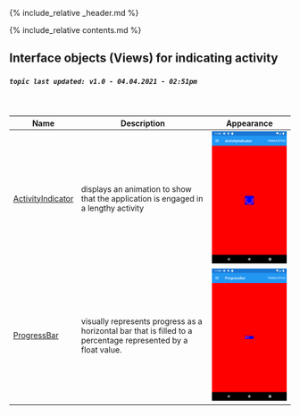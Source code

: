 {% include_relative _header.md %}

{% include_relative contents.md %}

Interface objects (Views) for indicating activity
------
##### `topic last updated: v1.0 - 04.04.2021 - 02:51pm`
<br /> 

| Name      | Description                                                                                                   | Appearance |
|-------------------|---------------------------------------------------------------------------------------------------------------|------------|
| [ActivityIndicator](interface/indicate/activityindicator.md)  | displays an animation to show that the application is engaged in a lengthy activity                           |<img src="./images/views/activityindicator-adr-styled.png" width="300">            |
| [ProgressBar](interface/indicate/progressbar.md)       | visually represents progress as a horizontal bar that is filled to a percentage represented by a float value. |<img src="./images/views/ProgressBar-adr-styled.png" width="300">            |
